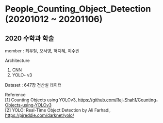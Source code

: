 # People_Counting_Object_Detection (20201012 ~ 20201106)

## 2020 수학과 학술 

member : 최우철, 오서영, 허지혜, 이수빈

Architecture
1. CNN
2. YOLO- v3

Dataset  : 647장 전산실 데이터

Reference<br>
[1] Counting Objects using YOLOv3, https://github.com/Raj-Shah1/Counting-Objects-using-YOLOv3 <br>
[2] YOLO: Real-Time Object Detection by Ali Farhadi, https://pjreddie.com/darknet/yolo/
